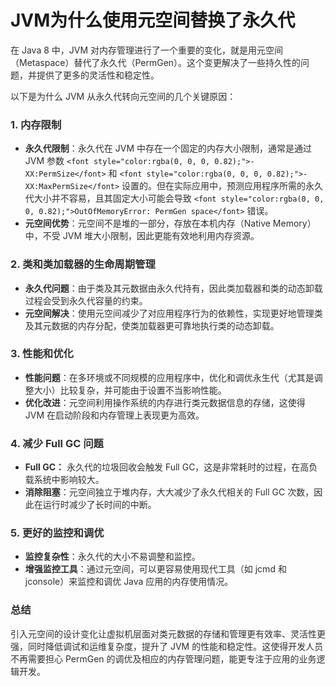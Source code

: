 # JVM为什么使用元空间替换了永久代

<font style="color:rgba(0, 0, 0, 0.82);">在 Java 8 中，JVM 对内存管理进行了一个重要的变化，就是用元空间（Metaspace）替代了永久代（PermGen）。这个变更解决了一些持久性的问题，并提供了更多的灵活性和稳定性。</font>

<font style="color:rgba(0, 0, 0, 0.82);">以下是为什么 JVM 从永久代转向元空间的几个关键原因：</font>

### <font style="color:rgba(0, 0, 0, 0.82);">1. 内存限制</font>
+ **<font style="color:rgba(0, 0, 0, 0.82);">永久代限制</font>**<font style="color:rgba(0, 0, 0, 0.82);">：永久代在 JVM 中存在一个固定的内存大小限制，通常是通过 JVM 参数</font><font style="color:rgba(0, 0, 0, 0.82);"> </font>`<font style="color:rgba(0, 0, 0, 0.82);">-XX:PermSize</font>`<font style="color:rgba(0, 0, 0, 0.82);"> </font><font style="color:rgba(0, 0, 0, 0.82);">和</font><font style="color:rgba(0, 0, 0, 0.82);"> </font>`<font style="color:rgba(0, 0, 0, 0.82);">-XX:MaxPermSize</font>`<font style="color:rgba(0, 0, 0, 0.82);"> </font><font style="color:rgba(0, 0, 0, 0.82);">设置的。但在实际应用中，预测应用程序所需的永久代大小并不容易，且其固定大小可能会导致</font><font style="color:rgba(0, 0, 0, 0.82);"> </font>`<font style="color:rgba(0, 0, 0, 0.82);">OutOfMemoryError: PermGen space</font>`<font style="color:rgba(0, 0, 0, 0.82);"> </font><font style="color:rgba(0, 0, 0, 0.82);">错误。</font>
+ **<font style="color:rgba(0, 0, 0, 0.82);">元空间优势</font>**<font style="color:rgba(0, 0, 0, 0.82);">：元空间不是堆的一部分，存放在本机内存（Native Memory）中，不受 JVM 堆大小限制，因此更能有效地利用内存资源。</font>

### <font style="color:rgba(0, 0, 0, 0.82);">2. 类和类加载器的生命周期管理</font>
+ **<font style="color:rgba(0, 0, 0, 0.82);">永久代问题</font>**<font style="color:rgba(0, 0, 0, 0.82);">：由于类及其元数据由永久代持有，因此类加载器和类的动态卸载过程会受到永久代容量的约束。</font>
+ **<font style="color:rgba(0, 0, 0, 0.82);">元空间解决</font>**<font style="color:rgba(0, 0, 0, 0.82);">：使用元空间减少了对应用程序行为的依赖性，实现更好地管理类及其元数据的内存分配，使类加载器更可靠地执行类的动态卸载。</font>

### <font style="color:rgba(0, 0, 0, 0.82);">3. 性能和优化</font>
+ **<font style="color:rgba(0, 0, 0, 0.82);">性能问题</font>**<font style="color:rgba(0, 0, 0, 0.82);">：在多环境或不同规模的应用程序中，优化和调优永生代（尤其是调整大小）比较复杂，并可能由于设置不当影响性能。</font>
+ **<font style="color:rgba(0, 0, 0, 0.82);">优化改进</font>**<font style="color:rgba(0, 0, 0, 0.82);">：元空间利用操作系统的内存进行类元数据信息的存储，这使得 JVM 在启动阶段和内存管理上表现更为高效。</font>

### <font style="color:rgba(0, 0, 0, 0.82);">4. 减少 Full GC 问题</font>
+ **<font style="color:rgba(0, 0, 0, 0.82);">Full GC：</font>**<font style="color:rgba(0, 0, 0, 0.82);"> </font><font style="color:rgba(0, 0, 0, 0.82);">永久代的垃圾回收会触发 Full GC，这是非常耗时的过程，在高负载系统中影响较大。</font>
+ **<font style="color:rgba(0, 0, 0, 0.82);">消除阻塞</font>**<font style="color:rgba(0, 0, 0, 0.82);">：元空间独立于堆内存，大大减少了永久代相关的 Full GC 次数，因此在运行时减少了长时间的中断。</font>

### <font style="color:rgba(0, 0, 0, 0.82);">5. 更好的监控和调优</font>
+ **<font style="color:rgba(0, 0, 0, 0.82);">监控复杂性</font>**<font style="color:rgba(0, 0, 0, 0.82);">：永久代的大小不易调整和监控。</font>
+ **<font style="color:rgba(0, 0, 0, 0.82);">增强监控工具</font>**<font style="color:rgba(0, 0, 0, 0.82);">：通过元空间，可以更容易使用现代工具（如 jcmd 和 jconsole）来监控和调优 Java 应用的内存使用情况。</font>

### <font style="color:rgba(0, 0, 0, 0.82);">总结</font>
<font style="color:rgba(0, 0, 0, 0.82);">引入元空间的设计变化让虚拟机层面对类元数据的存储和管理更有效率、灵活性更强，同时降低调试和运维复杂度，提升了 JVM 的性能和稳定性。这使得开发人员不再需要担心 PermGen 的调优及相应的内存管理问题，能更专注于应用的业务逻辑开发。</font>

